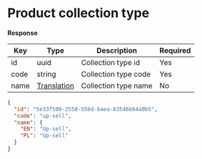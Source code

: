 # Product collection type

**Response**

| Key           | Type |Description  | Required |
|---------------|------|--------------|----------|
| id       | uuid      |  Collection type id            | Yes      |
| code     |  string   |   Collection type code           | Yes      |
| name     |  [Translation](backend/api/objects/translation.md)      |   Collection type name           | No      |



```json
{
  "id": "5e33f500-2558-556d-baea-63546b64a0b5",
  "code": "up-sell",
  "name": {
    "EN": "Up-sell",
    "PL": "Up-sell"
  }
}
```
